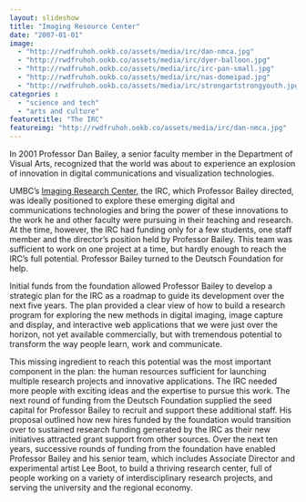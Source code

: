 ```yaml
---
layout: slideshow
title: "Imaging Resource Center"
date: "2007-01-01"
image:
  - "http://rwdfruhoh.ookb.co/assets/media/irc/dan-nmca.jpg"
  - "http://rwdfruhoh.ookb.co/assets/media/irc/dyer-balloon.jpg"
  - "http://rwdfruhoh.ookb.co/assets/media/irc/irc-pan-small.jpg"
  - "http://rwdfruhoh.ookb.co/assets/media/irc/nas-domeipad.jpg"
  - "http://rwdfruhoh.ookb.co/assets/media/irc/strongartstrongyouth.jpg"
categories :
  - "science and tech"
  - "arts and culture"
featuretitle: "The IRC"
featureimg: "http://rwdfruhoh.ookb.co/assets/media/irc/dan-nmca.jpg"
---
```


In 2001 Professor Dan Bailey, a senior faculty member in the Department of Visual Arts, recognized that the world was about to experience an explosion of innovation in digital communications and visualization technologies.

UMBC’s [Imaging Research Center][IRC], the IRC, which Professor Bailey directed, was ideally positioned to explore these emerging digital and communications technologies and bring the power of these innovations to the work he and other faculty were pursuing in their teaching and research. At the time, however, the IRC had funding only for a few students, one staff member and the director’s position held by Professor Bailey. This team was sufficient to work on one project at a time, but hardly enough to reach the IRC’s full potential.  Professor Bailey turned to the Deutsch Foundation for help.

Initial funds from the foundation allowed Professor Bailey to develop a strategic plan for the IRC as a roadmap to guide its development over the next five years. The plan provided a clear view of how to build a research program for exploring the new methods in digital imaging, image capture and display, and interactive web applications that we were just over the horizon, not yet available commercially, but with tremendous potential to transform the way people learn, work and communicate.

This missing ingredient to reach this potential was the most important component in the plan: the human resources sufficient for launching multiple research projects and innovative applications.  The IRC needed more people with exciting ideas and the expertise to pursue this work. The next round of funding from the Deutsch Foundation supplied the seed capital for Professor Bailey to recruit and support these additional staff.  His proposal outlined how new hires funded by the foundation would transition over to sustained research funding generated by the IRC as their new initiatives attracted grant support from other sources.  Over the next ten years, successive rounds of funding from the foundation have enabled Professor Bailey and his senior team, which includes Associate Director and experimental artist Lee Boot, to build a thriving research center, full of people working on a variety of interdisciplinary research projects, and serving the university and the regional economy.

[IRC]: http://www.irc.umbc.edu/

